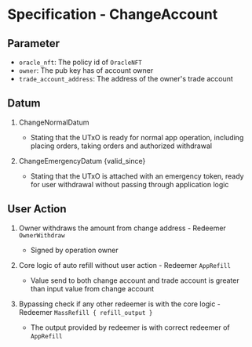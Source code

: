 # Specification - ChangeAccount

## Parameter

- `oracle_nft`: The policy id of `OracleNFT`
- `owner`: The pub key has of account owner
- `trade_account_address`: The address of the owner's trade account

## Datum

1. ChangeNormalDatum

   - Stating that the UTxO is ready for normal app operation, including placing orders, taking orders and authorized withdrawal

2. ChangeEmergencyDatum {valid_since}

   - Stating that the UTxO is attached with an emergency token, ready for user withdrawal without passing through application logic

## User Action

1. Owner withdraws the amount from change address - Redeemer `OwnerWithdraw`

   - Signed by operation owner

2. Core logic of auto refill without user action - Redeemer `AppRefill`

   - Value send to both change account and trade account is greater than input value from change account

3. Bypassing check if any other redeemer is with the core logic - Redeemer `MassRefill { refill_output }`

   - The output provided by redeemer is with correct redeemer of `AppRefill`
